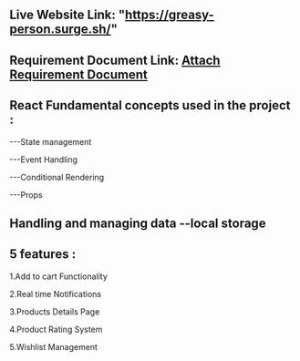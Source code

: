 ## Live Website Link: "https://greasy-person.surge.sh/"   

## Requirement Document Link: [Attach Requirement Document](file:///C:/practice/my-assignment-eight-ph/Batch-10_Assignment-08-.pdf)
##  React Fundamental concepts used in the project : 

---State management

---Event Handling

---Conditional Rendering

---Props

## Handling and managing data --local storage

## 5 features :

1.Add to cart Functionality

2.Real time Notifications

3.Products Details Page

4.Product Rating System

5.Wishlist Management